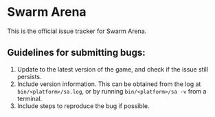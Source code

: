 # Swarm Arena

This is the official issue tracker for Swarm Arena.

## Guidelines for submitting bugs:

1. Update to the latest version of the game, and check if the issue still persists.
1. Include version information.
   This can be obtained from the log at `bin/<platform>/sa.log`, or by running `bin/<platform>/sa -v` from a terminal.
1. Include steps to reproduce the bug if possible.
